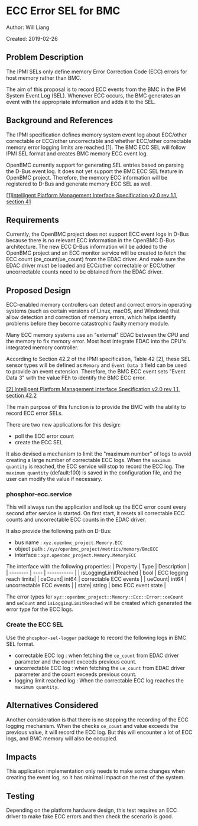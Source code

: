 # ECC Error SEL for BMC

Author: Will Liang

Created: 2019-02-26

## Problem Description

The IPMI SELs only define memory Error Correction Code (ECC) errors for host
memory rather than BMC.

The aim of this proposal is to record ECC events from the BMC in the IPMI System
Event Log (SEL). Whenever ECC occurs, the BMC generates an event with the
appropriate information and adds it to the SEL.

## Background and References

The IPMI specification defines memory system event log about ECC/other
correctable or ECC/other uncorrectable and whether ECC/other correctable memory
error logging limits are reached.[1]. The BMC ECC SEL will follow IPMI SEL
format and creates BMC memory ECC event log.

OpenBMC currently support for generating SEL entries based on parsing the D-Bus
event log. It does not yet support the BMC ECC SEL feature in OpenBMC project.
Therefore, the memory ECC information will be registered to D-Bus and generate
memory ECC SEL as well.

[[1]Intelligent Platform Management Interface Specification v2.0 rev 1.1, section 41](https://www.intel.com/content/www/us/en/servers/ipmi/ipmi-second-gen-interface-spec-v2-rev1-1.html)

## Requirements

Currently, the OpenBMC project does not support ECC event logs in D-Bus because
there is no relevant ECC information in the OpenBMC D-Bus architecture. The new
ECC D-Bus information will be added to the OpenBMC project and an ECC monitor
service will be created to fetch the ECC count (ce_count/ue_count) from the EDAC
driver. And make sure the EDAC driver must be loaded and ECC/other correctable
or ECC/other uncorrectable counts need to be obtained from the EDAC driver.

## Proposed Design

ECC-enabled memory controllers can detect and correct errors in operating
systems (such as certain versions of Linux, macOS, and Windows) that allow
detection and correction of memory errors, which helps identify problems before
they become catastrophic faulty memory module.

Many ECC memory systems use an "external" EDAC between the CPU and the memory to
fix memory error. Most host integrate EDAC into the CPU's integrated memory
controller.

According to Section 42.2 of the IPMI specification, Table 42 [2], these SEL
sensor types will be defined as `Memory` and `Event Data 3` field can be used to
provide an event extension. Therefore, the BMC ECC event sets "Event Data 3"
with the value FEh to identify the BMC ECC error.

[[2] Intelligent Platform Management Interface Specification v2.0 rev 1.1, section 42.2](https://www.intel.com/content/www/us/en/servers/ipmi/ipmi-second-gen-interface-spec-v2-rev1-1.html)

The main purpose of this function is to provide the BMC with the ability to
record ECC error SELs.

There are two new applications for this design:

- poll the ECC error count
- create the ECC SEL

It also devised a mechanism to limit the "maximum number" of logs to avoid
creating a large number of correctable ECC logs. When the `maximum quantity` is
reached, the ECC service will stop to record the ECC log. The `maximum quantity`
(default:100) is saved in the configuration file, and the user can modify the
value if necessary.

### phosphor-ecc.service

This will always run the application and look up the ECC error count every
second after service is started. On first start, it resets all correctable ECC
counts and uncorrectable ECC counts in the EDAC driver.

It also provide the following path on D-Bus:

- bus name : `xyz.openbmc_project.Memory.ECC`
- object path : `/xyz/openbmc_project/metrics/memory/BmcECC`
- interface : `xyz.openbmc_project.Memory.MemoryECC`

The interface with the following properties: | Property | Type | Description | |
-------- | ---- | ----------- | | isLoggingLimitReached | bool | ECC logging
reach limits| | ceCount| int64 | correctable ECC events | | ueCount| int64 |
uncorrectable ECC events | | state| string | bmc ECC event state |

The error types for `xyz::openbmc_project::Memory::Ecc::Error::ceCount` and
`ueCount` and `isLoggingLimitReached` will be created which generated the error
type for the ECC logs.

### Create the ECC SEL

Use the `phosphor-sel-logger` package to record the following logs in BMC SEL
format.

- correctable ECC log : when fetching the `ce_count` from EDAC driver parameter
  and the count exceeds previous count.
- uncorrectable ECC log : when fetching the `ue_count` from EDAC driver
  parameter and the count exceeds previous count.
- logging limit reached log : When the correctable ECC log reaches the
  `maximum quantity`.

## Alternatives Considered

Another consideration is that there is no stopping the recording of the ECC
logging mechanism. When the checks `ce_count` and value exceeds the previous
value, it will record the ECC log. But this will encounter a lot of ECC logs,
and BMC memory will also be occupied.

## Impacts

This application implementation only needs to make some changes when creating
the event log, so it has minimal impact on the rest of the system.

## Testing

Depending on the platform hardware design, this test requires an ECC driver to
make fake ECC errors and then check the scenario is good.
